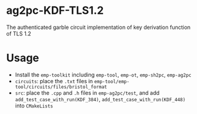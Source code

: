 # ag2pc-KDF-TLS1.2
The authenticated garble circuit implementation of key derivation function of TLS 1.2

# Usage
- Install the `emp-toolkit` including `emp-tool`, `emp-ot`, `emp-sh2pc`, `emp-ag2pc`
- `circuits`: place the `.txt` files in `emp-tool/emp-tool/circuits/files/bristol_format`
- `src`: place the `.cpp` and `.h` files in `emp-ag2pc/test`, and add `add_test_case_with_run(KDF_384)`, `add_test_case_with_run(KDF_448)` into `CMakeLists` 